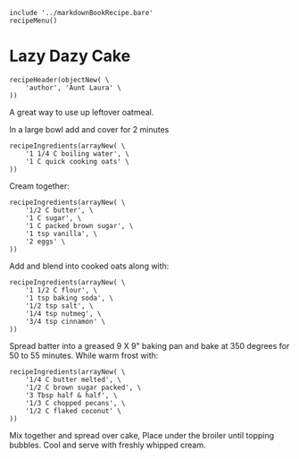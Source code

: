 ~~~ markdown-script
include '../markdownBookRecipe.bare'
recipeMenu()
~~~

# Lazy Dazy Cake

~~~ markdown-script
recipeHeader(objectNew( \
    'author', 'Aunt Laura' \
))
~~~

A great way to use up leftover oatmeal.

In a large bowl add and cover for 2 minutes

~~~ markdown-script
recipeIngredients(arrayNew( \
    '1 1/4 C boiling water', \
    '1 C quick cooking oats' \
))
~~~

Cream together:

~~~ markdown-script
recipeIngredients(arrayNew( \
    '1/2 C butter', \
    '1 C sugar', \
    '1 C packed brown sugar', \
    '1 tsp vanilla', \
    '2 eggs' \
))
~~~

Add and blend into cooked oats along with:

~~~ markdown-script
recipeIngredients(arrayNew( \
    '1 1/2 C flour', \
    '1 tsp baking soda', \
    '1/2 tsp salt', \
    '1/4 tsp nutmeg', \
    '3/4 tsp cinnamon' \
))
~~~

Spread batter into a greased 9 X 9" baking pan and bake at 350 degrees for 50 to 55 minutes. While
warm frost with:

~~~ markdown-script
recipeIngredients(arrayNew( \
    '1/4 C butter melted', \
    '1/2 C brown sugar packed', \
    '3 Tbsp half & half', \
    '1/3 C chopped pecans', \
    '1/2 C flaked coconut' \
))
~~~

Mix together and spread over cake, Place under the broiler until topping bubbles. Cool and serve
with freshly whipped cream.
